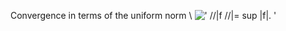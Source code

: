 Convergence in terms of the uniform norm \\
![' //|f //|= sup |f|. '](../dictionary/equation_images/20340.1..png)
